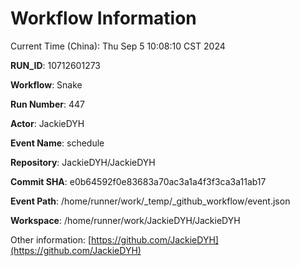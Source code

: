 # Workflow Information

Current Time (China): Thu Sep  5 10:08:10 CST 2024  

**RUN_ID**: 10712601273  

**Workflow**: Snake  

**Run Number**: 447  

**Actor**: JackieDYH  

**Event Name**: schedule  

**Repository**: JackieDYH/JackieDYH  

**Commit SHA**: e0b64592f0e83683a70ac3a1a4f3f3ca3a11ab17  

**Event Path**: /home/runner/work/_temp/_github_workflow/event.json  

**Workspace**: /home/runner/work/JackieDYH/JackieDYH  

Other information: [https://github.com/JackieDYH](https://github.com/JackieDYH)
